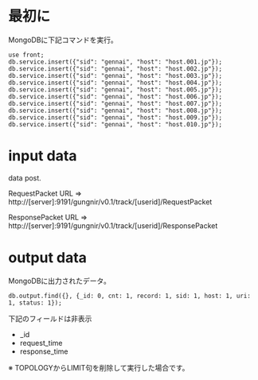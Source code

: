 最初に
==========

MongoDBに下記コマンドを実行。

```
use front;
db.service.insert({"sid": "gennai", "host": "host.001.jp"});
db.service.insert({"sid": "gennai", "host": "host.002.jp"});
db.service.insert({"sid": "gennai", "host": "host.003.jp"});
db.service.insert({"sid": "gennai", "host": "host.004.jp"});
db.service.insert({"sid": "gennai", "host": "host.005.jp"});
db.service.insert({"sid": "gennai", "host": "host.006.jp"});
db.service.insert({"sid": "gennai", "host": "host.007.jp"});
db.service.insert({"sid": "gennai", "host": "host.008.jp"});
db.service.insert({"sid": "gennai", "host": "host.009.jp"});
db.service.insert({"sid": "gennai", "host": "host.010.jp"});
```

input data
==========

data post.

RequestPacket URL => http://[server]:9191/gungnir/v0.1/track/[userid]/RequestPacket

ResponsePacket URL => http://[server]:9191/gungnir/v0.1/track/[userid]/ResponsePacket


output data
===========

MongoDBに出力されたデータ。

```
db.output.find({}, {_id: 0, cnt: 1, record: 1, sid: 1, host: 1, uri: 1, status: 1});
```

下記のフィールドは非表示
 * \_id
 * request_time
 * response_time

※ TOPOLOGYからLIMIT句を削除して実行した場合です。
